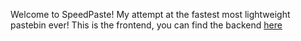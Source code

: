 Welcome to SpeedPaste! My attempt at the fastest most lightweight pastebin ever! This is the frontend, you can find the backend [here](https://github.com/darkwolfxj/speedpaste)
